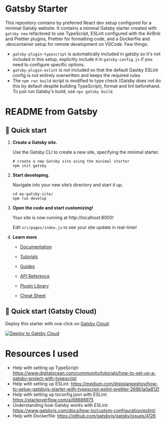 # Gatsby Starter

This repository contains by preferred React dev setup configured for a minimal Gatsby website. It contains a minimal Gatsby starter created with `gatsby new` refactored to use TypeScript, ESLint configured with the AirBnb and Prettier plugins, Prettier for formatting code, and a Dockerfile and .devcontainer setup for remote development on VSCode. Few things:
* `gatsby-plugin-typescript` is automatically included in gatsby so it's not included in this setup, explicitly include it in `gatsby-config.js` if you need to configure specific options.
* `gatsby-plugin-eslint` is not included so that the default Gastby ESLint config is not entirely overwritten and keeps the required rules.
* The `npm run build` script is modified to type check (Gatsby does not do this by default despite building TypeScript), format and lint beforehand. To just run Gatsby's build, use `npx gatsby build`.

# README from Gatsby

## 🚀 Quick start

1.  **Create a Gatsby site.**

    Use the Gatsby CLI to create a new site, specifying the minimal starter.

    ```shell
    # create a new Gatsby site using the minimal starter
    npm init gatsby
    ```

2.  **Start developing.**

    Navigate into your new site’s directory and start it up.

    ```shell
    cd my-gatsby-site/
    npm run develop
    ```

3.  **Open the code and start customizing!**

    Your site is now running at http://localhost:8000!

    Edit `src/pages/index.js` to see your site update in real-time!

4.  **Learn more**

    - [Documentation](https://www.gatsbyjs.com/docs/?utm_source=starter&utm_medium=readme&utm_campaign=minimal-starter)

    - [Tutorials](https://www.gatsbyjs.com/tutorial/?utm_source=starter&utm_medium=readme&utm_campaign=minimal-starter)

    - [Guides](https://www.gatsbyjs.com/tutorial/?utm_source=starter&utm_medium=readme&utm_campaign=minimal-starter)

    - [API Reference](https://www.gatsbyjs.com/docs/api-reference/?utm_source=starter&utm_medium=readme&utm_campaign=minimal-starter)

    - [Plugin Library](https://www.gatsbyjs.com/plugins?utm_source=starter&utm_medium=readme&utm_campaign=minimal-starter)

    - [Cheat Sheet](https://www.gatsbyjs.com/docs/cheat-sheet/?utm_source=starter&utm_medium=readme&utm_campaign=minimal-starter)

## 🚀 Quick start (Gatsby Cloud)

Deploy this starter with one click on [Gatsby Cloud](https://www.gatsbyjs.com/cloud/):

[<img src="https://www.gatsbyjs.com/deploynow.svg" alt="Deploy to Gatsby Cloud">](https://www.gatsbyjs.com/dashboard/deploynow?url=https://github.com/gatsbyjs/gatsby-starter-minimal)

# Resources I used

* Help with setting up TypeScript: https://www.digitalocean.com/community/tutorials/how-to-set-up-a-gatsby-project-with-typescript
* Help with setting up ESLint: https://medium.com/@stojanpeshov/how-to-setup-gatsbyjs-starter-with-typescript-eslint-prettier-269b1a0a812f
* Help with setting up tsconfig.json with ESLint: https://stackoverflow.com/a/68686975
* Understanding how Gatsby works with ESLint: https://www.gatsbyjs.com/docs/how-to/custom-configuration/eslint/
* Help with Dockerfile: https://github.com/gatsbyjs/gatsby/issues/4126